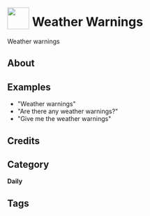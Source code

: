 # <img src="https://raw.githack.com/FortAwesome/Font-Awesome/master/svgs/solid/robot.svg" card_color="#22A7F0" width="50" height="50" style="vertical-align:bottom"/> Weather Warnings
Weather warnings

## About


## Examples
* "Weather warnings"
* "Are there any weather warnings?"
* "Give me the weather warnings"

## Credits


## Category
**Daily**

## Tags


